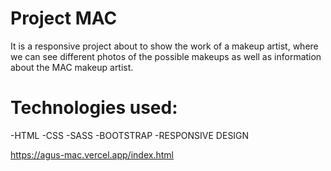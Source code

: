 # Project MAC

It is a responsive project about to show the work of a makeup artist, where we can see different photos of the possible makeups as well as information about the MAC makeup artist.

# Technologies used:

-HTML
-CSS
-SASS
-BOOTSTRAP
-RESPONSIVE DESIGN




https://agus-mac.vercel.app/index.html
